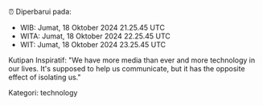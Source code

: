 ⏰ Diperbarui pada:
- WIB: Jumat, 18 Oktober 2024 21.25.45 UTC
- WITA: Jumat, 18 Oktober 2024 22.25.45 UTC
- WIT: Jumat, 18 Oktober 2024 23.25.45 UTC

Kutipan Inspiratif:
"We have more media than ever and more technology in our lives. It's supposed to help us communicate, but it has the opposite effect of isolating us."


Kategori: technology

